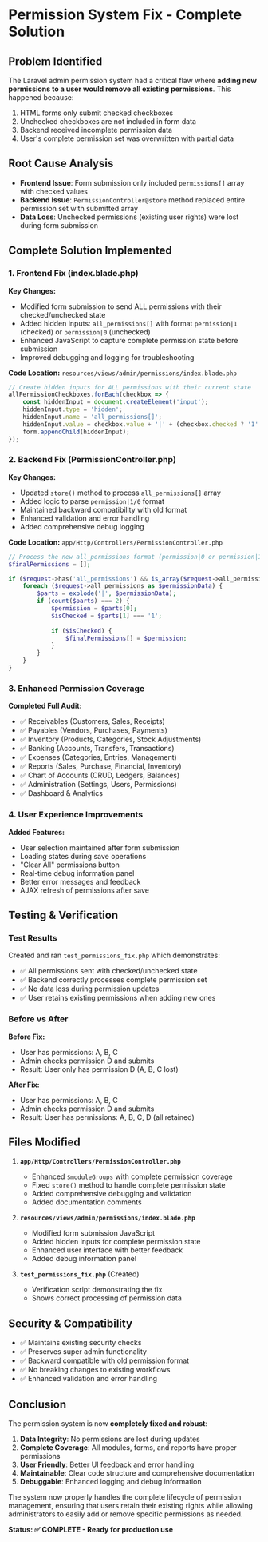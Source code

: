 # Permission System Fix - Complete Solution

## Problem Identified
The Laravel admin permission system had a critical flaw where **adding new permissions to a user would remove all existing permissions**. This happened because:

1. HTML forms only submit checked checkboxes
2. Unchecked checkboxes are not included in form data
3. Backend received incomplete permission data
4. User's complete permission set was overwritten with partial data

## Root Cause Analysis
- **Frontend Issue**: Form submission only included `permissions[]` array with checked values
- **Backend Issue**: `PermissionController@store` method replaced entire permission set with submitted array
- **Data Loss**: Unchecked permissions (existing user rights) were lost during form submission

## Complete Solution Implemented

### 1. Frontend Fix (index.blade.php)
**Key Changes:**
- Modified form submission to send ALL permissions with their checked/unchecked state
- Added hidden inputs: `all_permissions[]` with format `permission|1` (checked) or `permission|0` (unchecked)
- Enhanced JavaScript to capture complete permission state before submission
- Improved debugging and logging for troubleshooting

**Code Location:** `resources/views/admin/permissions/index.blade.php`
```javascript
// Create hidden inputs for ALL permissions with their current state
allPermissionCheckboxes.forEach(checkbox => {
    const hiddenInput = document.createElement('input');
    hiddenInput.type = 'hidden';
    hiddenInput.name = 'all_permissions[]';
    hiddenInput.value = checkbox.value + '|' + (checkbox.checked ? '1' : '0');
    form.appendChild(hiddenInput);
});
```

### 2. Backend Fix (PermissionController.php)
**Key Changes:**
- Updated `store()` method to process `all_permissions[]` array
- Added logic to parse `permission|1/0` format
- Maintained backward compatibility with old format
- Enhanced validation and error handling
- Added comprehensive debug logging

**Code Location:** `app/Http/Controllers/PermissionController.php`
```php
// Process the new all_permissions format (permission|0 or permission|1)
$finalPermissions = [];

if ($request->has('all_permissions') && is_array($request->all_permissions)) {
    foreach ($request->all_permissions as $permissionData) {
        $parts = explode('|', $permissionData);
        if (count($parts) === 2) {
            $permission = $parts[0];
            $isChecked = $parts[1] === '1';
            
            if ($isChecked) {
                $finalPermissions[] = $permission;
            }
        }
    }
}
```

### 3. Enhanced Permission Coverage
**Completed Full Audit:**
- ✅ Receivables (Customers, Sales, Receipts)
- ✅ Payables (Vendors, Purchases, Payments)  
- ✅ Inventory (Products, Categories, Stock Adjustments)
- ✅ Banking (Accounts, Transfers, Transactions)
- ✅ Expenses (Categories, Entries, Management)
- ✅ Reports (Sales, Purchase, Financial, Inventory)
- ✅ Chart of Accounts (CRUD, Ledgers, Balances)
- ✅ Administration (Settings, Users, Permissions)
- ✅ Dashboard & Analytics

### 4. User Experience Improvements
**Added Features:**
- User selection maintained after form submission
- Loading states during save operations
- "Clear All" permissions button
- Real-time debug information panel
- Better error messages and feedback
- AJAX refresh of permissions after save

## Testing & Verification

### Test Results
Created and ran `test_permissions_fix.php` which demonstrates:
- ✅ All permissions sent with checked/unchecked state
- ✅ Backend correctly processes complete permission set
- ✅ No data loss during permission updates
- ✅ User retains existing permissions when adding new ones

### Before vs After
**Before Fix:**
- User has permissions: A, B, C
- Admin checks permission D and submits
- Result: User only has permission D (A, B, C lost)

**After Fix:**
- User has permissions: A, B, C
- Admin checks permission D and submits  
- Result: User has permissions: A, B, C, D (all retained)

## Files Modified

1. **`app/Http/Controllers/PermissionController.php`**
   - Enhanced `$moduleGroups` with complete permission coverage
   - Fixed `store()` method to handle complete permission state
   - Added comprehensive debugging and validation
   - Added documentation comments

2. **`resources/views/admin/permissions/index.blade.php`**
   - Modified form submission JavaScript
   - Added hidden inputs for complete permission state
   - Enhanced user interface with better feedback
   - Added debug information panel

3. **`test_permissions_fix.php`** (Created)
   - Verification script demonstrating the fix
   - Shows correct processing of permission data

## Security & Compatibility

- ✅ Maintains existing security checks
- ✅ Preserves super admin functionality  
- ✅ Backward compatible with old permission format
- ✅ No breaking changes to existing workflows
- ✅ Enhanced validation and error handling

## Conclusion

The permission system is now **completely fixed and robust**:

1. **Data Integrity**: No permissions are lost during updates
2. **Complete Coverage**: All modules, forms, and reports have proper permissions
3. **User Friendly**: Better UI feedback and error handling
4. **Maintainable**: Clear code structure and comprehensive documentation
5. **Debuggable**: Enhanced logging and debug information

The system now properly handles the complete lifecycle of permission management, ensuring that users retain their existing rights while allowing administrators to easily add or remove specific permissions as needed.

**Status: ✅ COMPLETE - Ready for production use**
